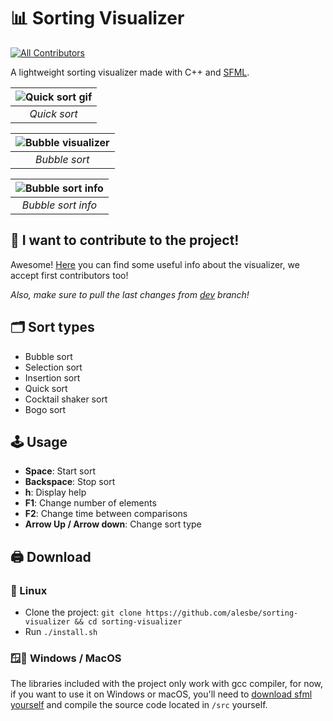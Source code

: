 # 📊 Sorting Visualizer
<!-- ALL-CONTRIBUTORS-BADGE:START - Do not remove or modify this section -->
[![All Contributors](https://img.shields.io/badge/all_contributors-3-orange.svg?style=flat-square)](#contributors-)
<!-- ALL-CONTRIBUTORS-BADGE:END -->

A lightweight sorting visualizer made with C++ and [SFML](https://www.sfml-dev.org/index.php).

| ![Quick sort gif](https://i.imgur.com/TsWwumg.gif) | 
|:--:| 
| *Quick sort* |

| ![Bubble visualizer](https://i.imgur.com/086SZ51.png) | 
|:--:| 
| *Bubble sort* |

| ![Bubble sort info](https://i.imgur.com/P5ypw86.png) | 
|:--:| 
| *Bubble sort info* |

## 📖 I want to contribute to the project!
Awesome! [Here](https://github.com/alesbe/sorting-visualizer/wiki) you can find some useful info about the visualizer, we accept first contributors too!

*Also, make sure to pull the last changes from [dev](https://github.com/alesbe/sorting-visualizer/tree/dev) branch!*

## 🗂️ Sort types
- Bubble sort
- Selection sort
- Insertion sort
- Quick sort
- Cocktail shaker sort
- Bogo sort

## 🕹️ Usage
- **Space**: Start sort <br>
- **Backspace**: Stop sort <br>
- **h**: Display help <br>
- **F1**: Change number of elements <br>
- **F2**: Change time between comparisons <br>
- **Arrow Up / Arrow down**: Change sort type <br>

## 🖨️ Download
### 🐧 Linux
- Clone the project: `git clone https://github.com/alesbe/sorting-visualizer && cd sorting-visualizer`
- Run `./install.sh`

### 🪟🍎 Windows / MacOS
The libraries included with the project only work with gcc compiler, for now, if you want to use it on Windows or macOS, you'll need to [download sfml yourself](https://www.sfml-dev.org/download/sfml/2.5.1/) and compile the source code located in `/src` yourself.
